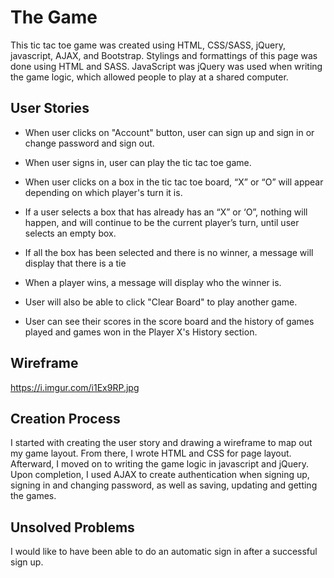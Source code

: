 # The Game
This tic tac toe game was created using HTML, CSS/SASS, jQuery, javascript, AJAX, and Bootstrap. Stylings and formattings of this page was done using HTML and SASS. JavaScript was jQuery was used when writing the game logic, which allowed people to play at a shared computer.


## User Stories
- When user clicks on "Account" button, user can sign up and sign in or change password and sign out.

- When user signs in, user can play the tic tac toe game.

- When user clicks on a box in the tic tac toe board, “X” or “O” will appear depending on which player's turn it is.

- If a user selects a box that has already has an “X” or ‘O”, nothing will happen, and will continue to be the current player’s turn, until user selects an empty box.

- If all the box has been selected and there is no winner, a message will display that there is a tie

- When a player wins, a message will display who the winner is.

- User will also be able to click "Clear Board" to play another game.

- User can see their scores in the score board and the history of games played and games won in the Player X's History section.

## Wireframe
https://i.imgur.com/i1Ex9RP.jpg

## Creation Process
I started with creating the user story and drawing a wireframe to map out my game layout. From there, I wrote HTML and CSS for page layout.  Afterward, I moved on to writing the game logic in javascript and jQuery. Upon completion, I used AJAX to create authentication when signing up, signing in and changing password, as well as saving, updating and getting the games.

## Unsolved Problems
I would like to have been able to do an automatic sign in after a successful sign up.
